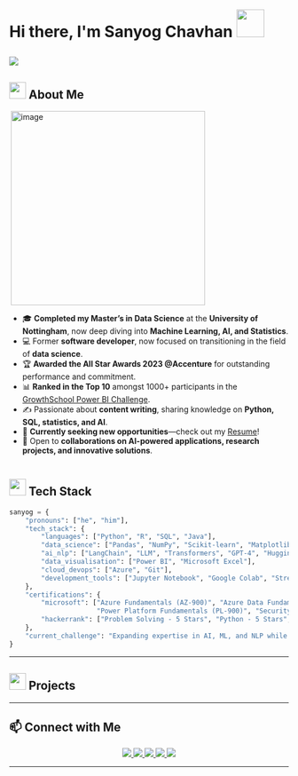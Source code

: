 # <p align="left">Hi there, I'm Sanyog Chavhan <img src="https://github.com/TheDudeThatCode/TheDudeThatCode/blob/master/Assets/wave.gif" width="50" height="50"/></p>

<p align="left">
  <img src="https://readme-typing-svg.demolab.com?font=Fira+Code&pause=1000&color=16F7AA&width=435&lines=Ex+Software+Developer+%40+Accenture;MSc+Data+Science+%40+UoN+(Merit);4x+Microsoft+Certified+Professional;2nd+place+%40+Vuram+Codeathon+2022;Hackerrank+Gold+Level+in+Python;Hackerrank+Silver+Level+in+SQL;Aspiring+Data+Scientist;AI+Enthusiast"/>
</p>


<h2 align="left"><img src="https://user-images.githubusercontent.com/74038190/235223599-0eadbd7c-c916-4f24-af9d-9242730e6172.gif" width="30" height="30"/> About Me</h2>

<div style="display: flex; align-items: flex-start; justify-content: space-between; flex-wrap: wrap;">
  <img align="right" src="https://media2.giphy.com/media/v1.Y2lkPTc5MGI3NjExOXk1a3UxZDNuZ2Q4cXJiNnd4bGRnZ2syMTh3OXpxOGl6eDZjbnh0ayZlcD12MV9pbnRlcm5hbF9naWZfYnlfaWQmY3Q9cw/fwbzI2kV3Qrlpkh59e/giphy.gif" alt="image" width="350" height="350"/>
<ul>
  <li>🎓 <strong>Completed my Master’s in Data Science</strong> at the <strong>University of Nottingham</strong>, now deep diving into <strong>Machine Learning, AI, and Statistics</strong>.</li>
  <li>💻 Former <strong>software developer</strong>, now focused on transitioning in the field of <strong>data science</strong>.</li>
  <li>🏆 <strong>Awarded the All Star Awards 2023 @Accenture</strong> for outstanding performance and commitment.</li>
  <li>📊 <strong>Ranked in the Top 10</strong> amongst 1000+ participants in the <a href="https://www.linkedin.com/feed/update/urn:li:activity:7089124013804838914/">GrowthSchool Power BI Challenge</a>.</li>
  <li>✍️ Passionate about <strong>content writing</strong>, sharing knowledge on <strong>Python, SQL, statistics, and AI</strong>.</li>
  <li>🚀 <strong>Currently seeking new opportunities</strong>—check out my <a href="https://drive.google.com/file/d/1VIXQaoOOGGaRwXyr2L6anXoHi3kWDIlQ/view?usp=sharing">Resume</a>!</li>
  <li>🤝 Open to <strong>collaborations on AI-powered applications, research projects, and innovative solutions</strong>.</li>
</ul>
</div>

## <img src="https://user-images.githubusercontent.com/74038190/212284087-bbe7e430-757e-4901-90bf-4cd2ce3e1852.gif" width="30" height="30"/> Tech Stack  

```python
sanyog = {
    "pronouns": ["he", "him"],
    "tech_stack": {
        "languages": ["Python", "R", "SQL", "Java"],
        "data_science": ["Pandas", "NumPy", "Scikit-learn", "Matplotlib", "TensorFlow", "Statistical Analysis"],
        "ai_nlp": ["LangChain", "LLM", "Transformers", "GPT-4", "Hugging Face"],
        "data_visualisation": ["Power BI", "Microsoft Excel"],
        "cloud_devops": ["Azure", "Git"],
        "development_tools": ["Jupyter Notebook", "Google Colab", "Streamlit", "VS Code"]
    },
    "certifications": {
        "microsoft": ["Azure Fundamentals (AZ-900)", "Azure Data Fundamentals (DP-900)", 
                      "Power Platform Fundamentals (PL-900)", "Security & Compliance (SC-900)"],
        "hackerrank": ["Problem Solving - 5 Stars", "Python - 5 Stars", "SQL - 4 Stars"]
    },
    "current_challenge": "Expanding expertise in AI, ML, and NLP while seeking exciting opportunities!"
}
```
 

 


---

<h2><img src="https://media3.giphy.com/media/v1.Y2lkPTc5MGI3NjExZXk3MG43dHFtZWo4YWhtb3BvMGhqNmdsZ3NreWFtam9oZ200cW1oZyZlcD12MV9pbnRlcm5hbF9naWZfYnlfaWQmY3Q9cw/hpFCIpvGxUKgTfjRKl/giphy.gif" width="30" height="30"/> Projects</h2>

---

## 📫 Connect with Me
<p align="center">
  <a href="https://www.linkedin.com/in/sanyog-chavhan/">
    <img src="https://img.shields.io/badge/LinkedIn-Sanyog%20Chavhan-blue?style=for-the-badge&logo=linkedin"/>
  </a>
  <a href="https://github.com/sanyog-chavhan">
    <img src="https://img.shields.io/badge/GitHub-Sanyog%20Chavhan-black?style=for-the-badge&logo=github"/>
  </a>
  <a href="https://medium.com/@sanyogchavhan2016">
    <img src="https://img.shields.io/badge/Medium-Read%20My%20Articles-black?style=for-the-badge&logo=medium"/>
  </a>
  <a href="https://www.hackerrank.com/profile/Sanyog_">
    <img src="https://img.shields.io/badge/HackerRank-Profile-brightgreen?style=for-the-badge&logo=hackerrank"/>
  </a>
  <a href="mailto:sanyogchavhan2016l@gmail.com">
    <img src="https://img.shields.io/badge/Email-Contact%20Me-red?style=for-the-badge&logo=gmail"/>
  </a>
</p>

---
